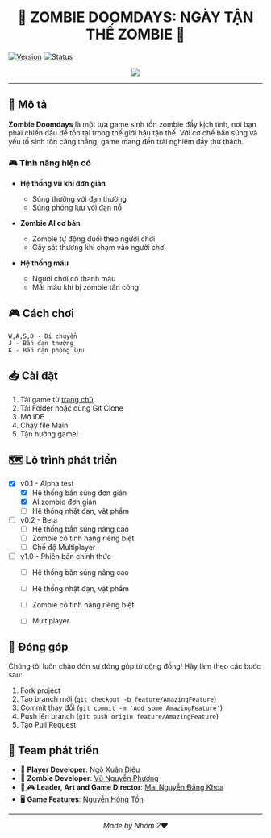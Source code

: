 <h1 align= "center"> 🧟 ZOMBIE DOOMDAYS: NGÀY TẬN THẾ ZOMBIE 🧟 </h1>

[![Version](https://img.shields.io/badge/version-0.1-blue.svg)](https://github.com/yourusername/zombie-survival)
[![Status](https://img.shields.io/badge/status-in%20development-green.svg)](https://github.com/yourusername/zombie-survival)

<div align="center">
<img src="https://static1.thegamerimages.com/wordpress/wp-content/uploads/2024/02/the-walking-dead-season-2-sarah-clementine.jpg"/>
</div>

---

## 📝 Mô tả

**Zombie Doomdays** là một tựa game sinh tồn zombie đầy kịch tính, nơi bạn phải chiến đấu để tồn tại trong thế giới hậu tận thế. Với cơ chế bắn súng và yếu tố sinh tồn căng thẳng, game mang đến trải nghiệm đầy thử thách.

### 🎮 Tính năng hiện có

- **Hệ thống vũ khí đơn giản**
  - Súng thường với đạn thường
  - Súng phóng lựu với đạn nổ

- **Zombie AI cơ bản**
  - Zombie tự động đuổi theo người chơi
  - Gây sát thương khi chạm vào người chơi

- **Hệ thống máu**
  - Người chơi có thanh máu
  - Mất máu khi bị zombie tấn công

## 🎮 Cách chơi

```plaintext
W,A,S,D - Di chuyển
J - Bắn đạn thường
K - Bắn đạn phóng lựu
```

## 📥 Cài đặt

1. Tải game từ [trang chủ](https://github.com/vuphuong1794/Zombie_DoomDays)
2. Tải Folder hoặc dùng Git Clone
3. Mở IDE
4. Chạy file Main
5. Tận hưởng game!

## 🗺️ Lộ trình phát triển

- [x] v0.1 - Alpha test
  - [x] Hệ thống bắn súng đơn giản
  - [x] AI zombie đơn giản
  - [ ] Hệ thống nhặt đạn, vật phẩm

- [ ] v0.2 - Beta
  - [ ] Hệ thống bắn súng nâng cao
  - [ ] Zombie có tính năng riêng biệt
  - [ ] Chế độ Multiplayer

- [ ] v1.0 - Phiên bản chính thức
  - [ ] Hệ thống bắn súng nâng cao
  - [ ] Hệ thống nhặt đạn, vật phẩm
  - [ ] Zombie có tính năng riêng biệt
  - [ ] Multiplayer


## 🤝 Đóng góp

Chúng tôi luôn chào đón sự đóng góp từ cộng đồng! Hãy làm theo các bước sau:

1. Fork project
2. Tạo branch mới (`git checkout -b feature/AmazingFeature`)
3. Commit thay đổi (`git commit -m 'Add some AmazingFeature'`)
4. Push lên branch (`git push origin feature/AmazingFeature`)
5. Tạo Pull Request

## 👥 Team phát triển

- 🤺 **Player Developer**: [Ngô Xuân Diệu](https://github.com/Yuno04)
- 🧟 **Zombie Developer**: [Vũ Nguyễn Phương](https://github.com/vuphuong1794)
- 🎨,🎮 **Leader, Art and Game Director**: [Mai Nguyễn Đăng Khoa](https://github.com/MaiKhoa0101)
- 🖥️ **Game Features**: [Nguyễn Hồng Tồn](https://github.com/PolyEtilen1909)

---

<div align="center">

*Made by Nhóm 2❤️*

</div>
